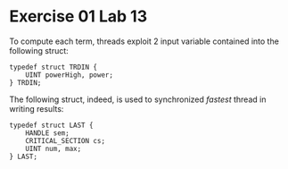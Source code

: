 # Exercise 01 Lab 13

To compute each term, threads exploit 2 input variable contained into the following struct:

```
typedef struct TRDIN {
	UINT powerHigh, power;
} TRDIN;
```

The following struct, indeed, is used to synchronized *fastest* thread in writing results:

```
typedef struct LAST {
	HANDLE sem;
	CRITICAL_SECTION cs;
	UINT num, max;
} LAST;
```
